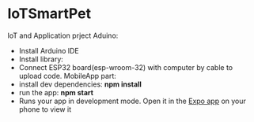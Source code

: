# IoTSmartPet
IoT and Application prject
Aduino:
- Install Arduino IDE
- Install library:
- Connect ESP32 board(esp-wroom-32) with computer by cable to upload code. 
MobileApp part:
- install dev dependencies: **npm install**
- run the app: **npm start**
- Runs your app in development mode. Open it in the [Expo app](https://expo.io) on your phone to view it
